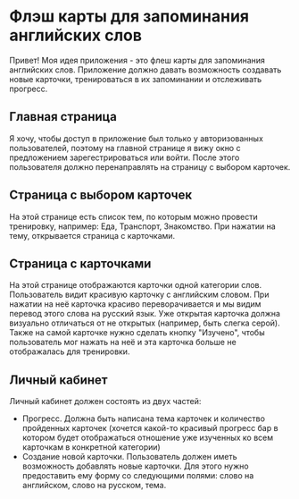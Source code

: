 # Флэш карты для запоминания английских слов

Привет! Моя идея приложения - это флеш карты для запоминания английских слов. Приложение должно давать возможность создавать новые карточки, тренироваться в их запоминании и отслеживать прогресс.

## Главная страница
Я хочу, чтобы доступ в приложение был только у авторизованных пользователей, поэтому на главной странице я вижу окно с предложением зарегестрироваться или войти. После этого пользователя должно перенаправлять на страницу с выбором карточек.

## Страница с выбором карточек
На этой странице есть список тем, по которым можно провести тренировку, например: Еда, Транспорт, Знакомство. При нажатии на тему, открывается страница с карточками.

## Страница с карточками
На этой странице отображаются карточки одной категории слов. Пользователь видит красивую карточку с английским словом. При нажатии на неё карточка красиво переворачивается и мы видим перевод этого слова на русский язык. Уже открытая карточка должна визуально отличаться от не открытых (например, быть слегка серой). Также на самой карточке нужно сделать кнопку "Изучено", чтобы пользователь мог нажать на неё и эта карточка больше не отображалась для тренировки.

## Личный кабинет
Личный кабинет должен состоять из двух частей:
- Прогресс. Должна быть написана тема карточек и количество пройденных карточек (хочется какой-то красивый прогресс бар в котором будет отображаться отношение уже изученных ко всем карточкам в конкретной категории)
- Создание новой карточки. Пользователь должен иметь возможность добавлять новые карточки. Для этого нужно предоставить ему форму со следующими полями: слово на английском, слово на русском, тема.
